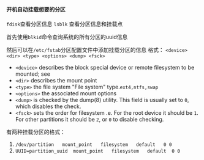 #### 开机自动挂载想要的分区
`fdisk`查看分区信息
`lsblk` 查看分区信息和挂载点

首先使用`blkid`命令查询系统的所有分区的uuid信息

然后可以在`/etc/fstab`分区配置文件中添加挂载分区的信息
格式：
`<device>    <dir> <type> <options> <dump> <fsck>`
-   `<device>` describes the block special device or remote filesystem to be mounted; see 
-   `<dir>` describes the mount point
-   `<type>` the file system "File system" type.`ext4,ntfs,swap`
-   `<options>` the associated mount options
-   `<dump>` is checked by the dump(8) utility. This field is usually set to `0`, which disables the check.
-   `<fsck>` sets the order for filesystem .e. For the root device it should be `1`. For other partitions it should be `2`, or `0` to disable checking.

有两种挂载分区的格式：
1. `/dev/partition   mount_point   filesystem   default   0 0`
2. `UUID=partition_uuid  mount_point   filesystem   default  0 0`